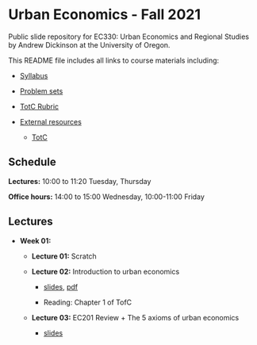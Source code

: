# Urban Economics - Fall 2021

Public slide repository for EC330: Urban Economics and Regional Studies by Andrew Dickinson at the University of Oregon.

This README file includes all links to course materials including:

  - [Syllabus](https://raw.githubusercontent.com/ajdickinson/ec330-fall21/gh-pages/syllabus/syllabus.pdf)

  - [Problem sets]()
  
  - [TotC Rubric]()
  
  - [External resources]()
    
    - [TotC]() 
  
## Schedule

__Lectures:__ 10:00 to 11:20 Tuesday, Thursday

__Office hours:__ 14:00 to 15:00 Wednesday, 10:00-11:00 Friday
  
## Lectures

- __Week 01:__

  - __Lecture 01:__ Scratch

  - __Lecture 02:__ Introduction to urban economics 
  
    - [slides](ajdickinson.github.io/ec330-fall21/slides/001-intro/01-intro/html), [pdf](ajdickinson.github.io/ec330-fall21/slides/001-intro/01-intro.pdf)
    
    - Reading: Chapter 1 of TofC

  - __Lecture 03:__ EC201 Review + The 5 axioms of urban economics
  
    - [slides]()
